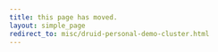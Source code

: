 ```yaml
---
title: this page has moved.
layout: simple_page
redirect_to: misc/druid-personal-demo-cluster.html
---
```

